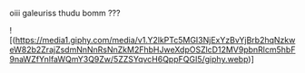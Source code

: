 oiii galeuriss
thudu bomm ???

![(https://media1.giphy.com/media/v1.Y2lkPTc5MGI3NjExYzBvYjBrb2hqNzkweW82b2ZrajZsdmNnNnRsNnZkM2FhbHJweXdpOSZlcD12MV9pbnRlcm5hbF9naWZfYnlfaWQmY3Q9Zw/5ZZSYqvcH6QppFQGI5/giphy.webp)]
